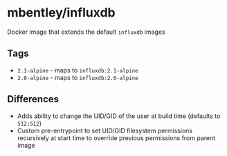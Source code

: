 # mbentley/influxdb

Docker image that extends the default `influxdb` images

## Tags

* `2.1-alpine` - maps to `influxdb:2.1-alpine`
* `2.0-alpine` - maps to `influxdb:2.0-alpine`

## Differences

* Adds ability to change the UID/GID of the user at build time (defaults to `512:512`)
* Custom pre-entrypoint to set UID/GID filesystem permissions recursively at start time to override previous permissions from parent image
